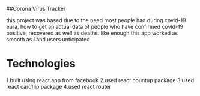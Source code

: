 ##Corona Virus Tracker

this project was based due to the need most people had during covid-19 eura, how to get an actual data of people who have confirmed
covid-19 positive, recovered as well as deaths. 
like enough this app worked as smooth as i and users unticipated 

# Technologies

1.built using react.app from facebook
2.used react countup package
3.used react cardflip package
4.used react router
